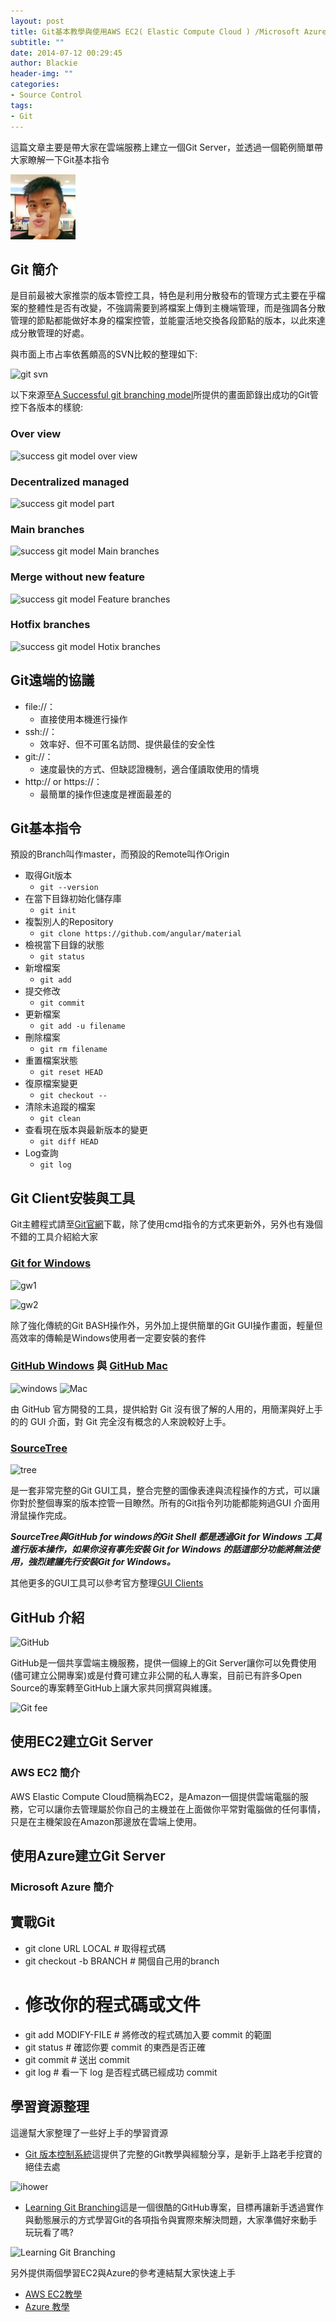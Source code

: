 ```yaml
---
layout: post
title: Git基本教學與使用AWS EC2( Elastic Compute Cloud ) /Microsoft Azure建立自己的Git Server
subtitle: ""
date: 2014-07-12 00:29:45
author: Blackie
header-img: ""
categories:
- Source Control
tags:
- Git
---
```


這篇文章主要是帶大家在雲端服務上建立一個Git Server，並透過一個範例簡單帶大家瞭解一下Git基本指令

<!-- More -->

![Logo](logo.png)

## Git 簡介
是目前最被大家推崇的版本管控工具，特色是利用分散發布的管理方式主要在乎檔案的整體性是否有改變，不強調需要到將檔案上傳到主機端管理，而是強調各分散管理的節點都能做好本身的檔案控管，並能靈活地交換各段節點的版本，以此來達成分散管理的好處。

與市面上市占率依舊頗高的SVN比較的整理如下:

![git svn](git%20svn.PNG)

以下來源至[A Successful git branching model](http://nvie.com/posts/a-successful-git-branching-model/)所提供的畫面節錄出成功的Git管控下各版本的樣貌:

### Over view

![success git model over view](success%20git%20model%20overview.png)

### Decentralized managed
![success git model part](centr-decentr.png)

### Main branches
![success git model Main branches](bm002.png)

### Merge without new feature
![success git model Feature branches](merge-without-ff.png)

### Hotfix branches
![success git model Hotix branches](hotfix-branches1.png)

## Git遠端的協議

- file://：
	- 直接使用本機進行操作
- ssh://：
	- 效率好、但不可匿名訪問、提供最佳的安全性
- git://：
	- 速度最快的方式、但缺認證機制，適合僅讀取使用的情境
- http:// or https://：
	- 最簡單的操作但速度是裡面最差的

## Git基本指令

預設的Branch叫作master，而預設的Remote叫作Origin

- 取得Git版本
	- `git --version`
- 在當下目錄初始化儲存庫
	- `git init`
- 複製別人的Repository
	- `git clone https://github.com/angular/material`
- 檢視當下目錄的狀態
	- `git status`
- 新增檔案
	- `git add`
- 提交修改
	- `git commit`
- 更新檔案
	- `git add -u filename`
- 刪除檔案
	- `git rm filename`
- 重置檔案狀態
	- `git reset HEAD`
- 復原檔案變更
	- `git checkout --`
- 清除未追蹤的檔案
	- `git clean`
- 查看現在版本與最新版本的變更
	- `git diff HEAD`
- Log查詢
	- `git log`

## Git Client安裝與工具
Git主體程式請至[Git官網](http://git-scm.com/)下載，除了使用cmd指令的方式來更新外，另外也有幾個不錯的工具介紹給大家

### [Git for Windows](http://msysgit.github.io/)

![gw1](gw1.png)

![gw2](gw2.png)

除了強化傳統的Git BASH操作外，另外加上提供簡單的Git GUI操作畫面，輕量但高效率的傳輸是Windows使用者一定要安裝的套件

### [GitHub Windows](http://windows.github.com/) 與 [GitHub Mac](https://mac.github.com/)

![windows](screenshot-overview%402x.png)
![Mac](screenshot-overview-mac%402x.png)

由 GitHub 官方開發的工具，提供給對 Git 沒有很了解的人用的，用簡潔與好上手的的 GUI 介面，對 Git 完全沒有概念的人來說較好上手。

### [SourceTree](http://www.sourcetreeapp.com/)

![tree](sourcetree_hero_win_full_interface_windows.png)

是一套非常完整的Git GUI工具，整合完整的圖像表達與流程操作的方式，可以讓你對於整個專案的版本控管一目瞭然。所有的Git指令列功能都能夠過GUI 介面用滑鼠操作完成。

***SourceTree與GitHub for windows的Git Shell 都是透過Git for Windows 工具進行版本操作，如果你沒有事先安裝 Git for Windows 的話這部分功能將無法使用，強烈建議先行安裝Git for Windows。***

其他更多的GUI工具可以參考官方整理[GUI Clients](http://git-scm.com/downloads/guis)

## GitHub 介紹

![GitHub](github-logo.jpg)

GitHub是一個共享雲端主機服務，提供一個線上的Git Server讓你可以免費使用(儘可建立公開專案)或是付費可建立非公開的私人專案，目前已有許多Open Source的專案轉至GitHub上讓大家共同撰寫與維護。

![Git fee](git%20fee.PNG)

## 使用EC2建立Git Server
### AWS EC2 簡介
AWS Elastic Compute Cloud簡稱為EC2，是Amazon一個提供雲端電腦的服務，它可以讓你去管理屬於你自己的主機並在上面做你平常對電腦做的任何事情，只是在主機架設在Amazon那邊放在雲端上使用。

## 使用Azure建立Git Server
### Microsoft Azure 簡介

## 實戰Git

- git clone URL LOCAL #  取得程式碼
- git checkout -b BRANCH #  開個自己用的branch
- #  修改你的程式碼或文件
- git add MODIFY-FILE #  將修改的程式碼加入要 commit 的範圍
- git status #  確認你要 commit 的東西是否正確
- git commit  #  送出 commit
- git log #  看一下 log 是否程式碼已經成功 commit

## 學習資源整理

這邊幫大家整理了一些好上手的學習資源

- [Git 版本控制系統](http://ihower.tw/git/)這提供了完整的Git教學與經驗分享，是新手上路老手挖寶的絕佳去處

![ihower](ihower.PNG)

- [Learning Git Branching](http://pcottle.github.io/learnGitBranching)這是一個很酷的GitHub專案，目標再讓新手透過實作與動態展示的方式學習Git的各項指令與實際來解決問題，大家準備好來動手玩玩看了嗎?

![Learning Git Branching](learn%20git%20branching.PNG)

另外提供兩個學習EC2與Azure的參考連結幫大家快速上手

- [AWS EC2教學](http://blog.hinablue.me/entry/aws-working-with-amazon-aws)
- [Azure 教學](http://blog.sanc.idv.tw/p/windows-azure.html)
